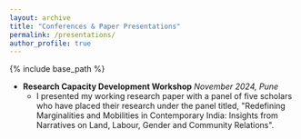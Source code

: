 ```yaml
---
layout: archive
title: "Conferences & Paper Presentations"
permalink: /presentations/
author_profile: true
---
```

{% include base_path %}
* **Research Capacity Development Workshop** _November 2024, Pune_
  * I presented my working research paper with a panel of five scholars who
  have placed their research under the panel titled, "Redefining Marginalities
  and Mobilities in Contemporary India: Insights from Narratives on Land,
  Labour, Gender and Community Relations".
